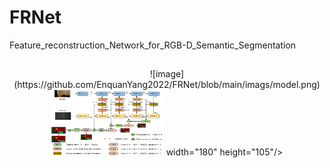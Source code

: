 # FRNet
Feature_reconstruction_Network_for_RGB-D_Semantic_Segmentation
##
<div align='center'>
![image](https://github.com/EnquanYang2022/FRNet/blob/main/imags/model.png)
</div>
<div align=center>
<img src="https://github.com/EnquanYang2022/FRNet/blob/main/imags/model.png" width="180" height="105"> width="180" height="105"/>
</div>
